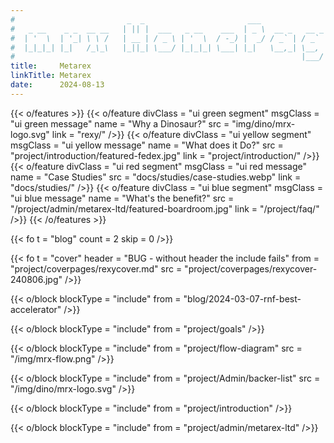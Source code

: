 ```yaml
---
#                         _  _                       ___
#   _ __    _ _  __ __   | || |  ___   _ __    ___  | _ \  __ _   __ _   ___
#  | '  \  | '_| \ \ /   | __ | / _ \ | '  \  / -_) |  _/ / _` | / _` | / -_)
#  |_|_|_| |_|   /_\_\   |_||_| \___/ |_|_|_| \___| |_|   \__,_| \__, | \___|
#                                                                |___/
title:     Metarex
linkTitle: Metarex
date:      2024-08-13
---
```

<!--  ___                _                             -->
<!-- | __|  ___   __ _  | |_   _  _   _ _   ___   ___  -->
<!-- | _|  / -_) / _` | |  _| | || | | '_| / -_) (_-<  -->
<!-- |_|   \___| \__,_|  \__|  \_,_| |_|   \___| /__/  -->
{{< o/features >}}
  {{< o/feature
    divClass = "ui green segment"
    msgClass = "ui green message"
    name     = "Why a Dinosaur?"
    src      = "img/dino/mrx-logo.svg"
    link     = "rexy/"
  />}}
  {{< o/feature
    divClass = "ui yellow segment"
    msgClass = "ui yellow message"
    name     = "What does it Do?"
    src      = "project/introduction/featured-fedex.jpg"
    link     = "project/introduction/"
  />}}
  {{< o/feature
    divClass = "ui red segment"
    msgClass = "ui red message"
    name     = "Case Studies"
    src      = "docs/studies/case-studies.webp"
    link     = "docs/studies/"
  />}}
  {{< o/feature
    divClass = "ui blue segment"
    msgClass = "ui blue message"
    name     = "What's the benefit?"
    src      = "/project/admin/metarex-ltd/featured-boardroom.jpg"
    link     = "/project/faq/"
  />}}
{{< /o/features >}}

<!--   ___   _                             _            -->
<!--  | _ ) | |  ___   __ _   ___    ___  | |_   __     -->
<!--  | _ \ | | / _ \ / _` | (_-<   / -_) |  _| / _|    -->
<!--  |___/ |_| \___/ \__, | /__/   \___|  \__| \__|    -->
<!--                  |___/                             -->
{{< fo t = "blog" count = 2 skip = 0 />}}

{{< fo
    t = "cover"
    header = "BUG - without header the include fails"
    from = "project/coverpages/rexycover.md"
    src = "project/coverpages/rexycover-240806.jpg"
/>}}

{{< o/block
    blockType = "include"
    from = "blog/2024-03-07-rnf-best-accelerator"
/>}}

{{< o/block blockType = "include" from = "project/goals" />}}

{{< o/block
    blockType = "include"
    from = "project/flow-diagram"
    src = "/img/mrx-flow.png"
/>}}

{{< o/block
    blockType = "include"
    from = "project/Admin/backer-list"
    src = "/img/dino/mrx-logo.svg"
/>}}

{{< o/block blockType = "include" from = "project/introduction" />}}

<!-- {{< o/block blockType = "include" from = "project/videos" />}} -->

{{< o/block blockType = "include" from = "project/admin/metarex-ltd" />}}
